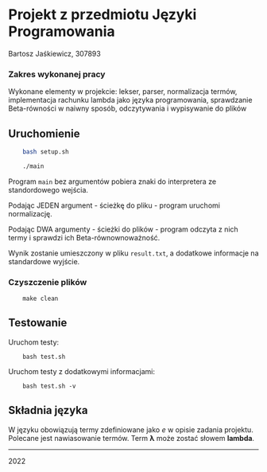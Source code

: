 # Projekt z przedmiotu Języki Programowania
Bartosz Jaśkiewicz, 307893

### Zakres wykonanej pracy
Wykonane elementy w projekcie: lekser, parser, normalizacja termów, implementacja rachunku lambda jako języka programowania, sprawdzanie Beta-równości w naiwny sposób, odczytywania i wypisywanie do plików

## Uruchomienie
```sh
    bash setup.sh
```
```sh
    ./main
```
Program `main` bez argumentów pobiera znaki do interpretera ze standordowego wejścia.

Podając JEDEN argument - ścieżkę do pliku - program uruchomi normalizację.

Podając DWA argumenty - ścieżki do plików - program odczyta z nich termy i sprawdzi ich Beta-równownoważność.

Wynik zostanie umieszczony w pliku `result.txt`, a dodatkowe informacje na standardowe wyjście.

### Czyszczenie plików
```
    make clean
```

## Testowanie
Uruchom testy:
```
    bash test.sh
```
Uruchom testy z dodatkowymi informacjami:
```
    bash test.sh -v
```

## Składnia języka
W języku obowiązują termy zdefiniowane jako *e* w opisie zadania projektu. Polecane jest nawiasowanie termów. Term **λ** może zostać słowem **lambda**.

---
2022
